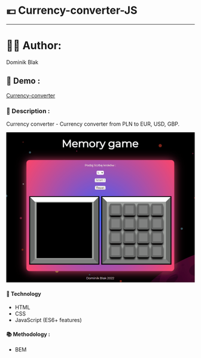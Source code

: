 # 💶 Currency-converter-JS
******
# 👨‍💻 Author:
Dominik Blak

## 🚀 Demo :
[Currency-converter](https://dominikblak.github.io/Currency-converter-JS)

### 📖 Description :
Currency converter - Currency converter from PLN to EUR, USD, GBP.

<img src="https://github.com/dominikblak/Memory_game/blob/main/img/Animation.gif" alt="demo_Currency_converter">

#### 🧰 Technology
- HTML
- CSS
- JavaScript (ES6+ features)

#### 📚 Methodology :
- BEM



